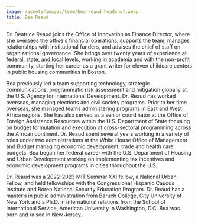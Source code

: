 ```yaml
---
image: /assets/images/team/bea-reaud-headshot.webp
title: Bea Reaud
---
```

Dr. Beatrice Reaud joins the Office of Innovation as Finance Director, where she oversees the office's financial operations, supports the team, manages relationships with institutional funders, and advises the chief of staff on organizational governance.  She brings over twenty years of experience at federal, state, and local levels, working in academia and with the non-profit community, starting her career as a grant writer for eleven childcare centers in public housing communities in Boston.

Bea previously led a team supporting technology, strategic communications, programmatic risk assessment and mitigation globally at the U.S. Agency for International Development. Dr. Reaud has worked overseas, managing elections and civil society programs. Prior to her time overseas, she managed teams administering programs in East and West Africa regions. She has also served as a senior coordinator at the Office of Foreign Assistance Resources within the U.S. Department of State focusing on budget formulation and execution of cross-sectoral programming across the African continent. Dr. Reaud spent several years working in a variety of roles under two administrations at the White House Office of Management and Budget managing economic development, trade and health care budgets. Bea began her federal career with the U.S. Department of Housing and Urban Development working on implementing tax incentives and economic development programs in cities throughout the U.S.

Dr. Reaud was a 2022-2023 MIT Seminar XXI fellow, a National Urban Fellow, and held fellowships with the Congressional Hispanic Caucus Institute and Boren National Security Education Program. Dr. Reaud has a master’s in public administration from Baruch College, City University of New York and a Ph.D. in international relations from the School of International Service, American University in Washington, D.C. Bea was born and raised in New Jersey.
